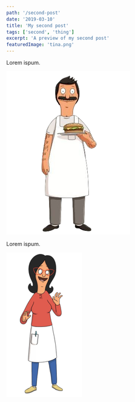 ```yaml
---
path: '/second-post'
date: '2019-03-10'
title: 'My second post'
tags: ['second', 'thing']
excerpt: 'A preview of my second post'
featuredImage: 'tina.png'
---
```


Lorem ispum.

![Bob says Yo](bob.png)

Lorem ispum.

![Linda says Hi](linda.png)
